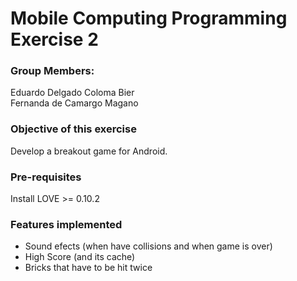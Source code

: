 # Mobile Computing Programming Exercise 2

### Group Members:

Eduardo Delgado Coloma Bier <br>
Fernanda de Camargo Magano  <br>

### Objective of this exercise
Develop a breakout game for Android.

### Pre-requisites
Install LOVE >= 0.10.2


### Features implemented
- Sound efects (when have collisions and when game is over)
- High Score (and its cache)
- Bricks that have to be hit twice
